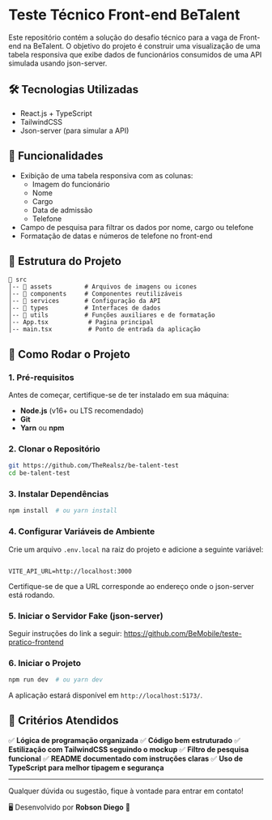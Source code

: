 # Teste Técnico Front-end BeTalent

Este repositório contém a solução do desafio técnico para a vaga de Front-end na BeTalent. O objetivo do projeto é construir uma visualização de uma tabela responsiva que exibe dados de funcionários consumidos de uma API simulada usando json-server.

## 🛠 Tecnologias Utilizadas

- React.js + TypeScript
- TailwindCSS
- Json-server (para simular a API)

## 📌 Funcionalidades

- Exibição de uma tabela responsiva com as colunas:
  - Imagem do funcionário
  - Nome
  - Cargo
  - Data de admissão
  - Telefone
- Campo de pesquisa para filtrar os dados por nome, cargo ou telefone
- Formatação de datas e números de telefone no front-end

## 📂 Estrutura do Projeto

```
📁 src
│-- 📂 assets         # Arquivos de imagens ou icones
│-- 📂 components     # Componentes reutilizáveis
│-- 📂 services       # Configuração da API
│-- 📂 types          # Interfaces de dados
│-- 📂 utils          # Funções auxiliares e de formatação
│-- App.tsx           # Pagina principal
│-- main.tsx          # Ponto de entrada da aplicação
```

## 🚀 Como Rodar o Projeto

### 1. Pré-requisitos
Antes de começar, certifique-se de ter instalado em sua máquina:
- **Node.js** (v16+ ou LTS recomendado)
- **Git**
- **Yarn** ou **npm**

### 2. Clonar o Repositório
```bash
git https://github.com/TheRealsz/be-talent-test
cd be-talent-test
```

### 3. Instalar Dependências
```bash
npm install  # ou yarn install
```
### 4. Configurar Variáveis de Ambiente
Crie um arquivo `.env.local` na raiz do projeto e adicione a seguinte variável:

```env

VITE_API_URL=http://localhost:3000

```

Certifique-se de que a URL corresponde ao endereço onde o json-server está rodando.

### 5. Iniciar o Servidor Fake (json-server)
Seguir instruções do link a seguir: https://github.com/BeMobile/teste-pratico-frontend

### 6. Iniciar o Projeto
```bash
npm run dev  # ou yarn dev
```

A aplicação estará disponível em `http://localhost:5173/`.

## 🎯 Critérios Atendidos
✅ **Lógica de programação organizada**
✅ **Código bem estruturado**
✅ **Estilização com TailwindCSS seguindo o mockup**
✅ **Filtro de pesquisa funcional**
✅ **README documentado com instruções claras**
✅ **Uso de TypeScript para melhor tipagem e segurança**

---

Qualquer dúvida ou sugestão, fique à vontade para entrar em contato!

🖥️ Desenvolvido por **Robson Diego** 🚀

